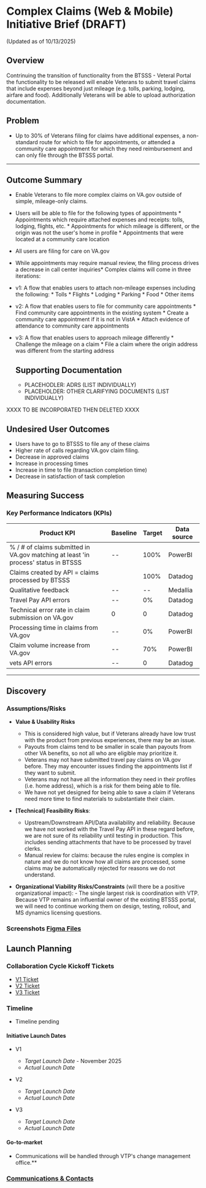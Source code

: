 # Complex Claims (Web & Mobile) Initiative Brief  (DRAFT)
(Updated as of 10/13/2025)

## Overview
Contrinuing the transition of functionality from the BTSSS - Veteral Portal the functionality to be released will enable Veterans to submit travel claims that include expenses beyond just mileage (e.g. tolls, parking, lodging, airfare and food). Additionally Veterans will be able to upload authorization documentation.

## Problem
* Up to 30% of Veterans filing for claims have additional expenses, a non-standard route for which to file for appointments, or attended a community care appointment for which they need reimbursement and can only file through the BTSSS portal.

---

## Outcome Summary
* Enable Veterans to file more complex claims on VA.gov outside of simple, mileage-only claims.
* Users will be able to file for the following types of appointments
		* Appointments which require attached expenses and receipts: tolls, lodging, flights, etc.
		* Appointments for which mileage is different, or the origin was not the user's home in profile
		* Appointments that were located at a community care location
* All users are filing for care on VA.gov
* While appointments may require manual review, the filing process drives a decrease in call center inquiries* Complex claims will come in three iterations:
* v1: A flow that enables users to attach non-mileage expenses including the following: 
		* Tolls
		* Flights
		* Lodging
  		* Parking
    	* Food
		* Other items
* v2: A flow that enables users to file for community care appointments
		* Find community care appointments in the existing system
		* Create a community care appointment if it is not in VistA
		* Attach evidence of attendance to community care appointments
* v3: A flow that enables users to approach mileage differently
		* Challenge the mileage on a claim
		* File a claim where the origin address was different from the starting address

  ## Supporting Documentation
  * PLACEHODLER: ADRS (LIST INDIVIDUALLY)
  * PLACEHOLDER: OTHER CLARIFYING DOCUMENTS (LIST INDIVIDUALLY)

XXXX TO BE INCORPORATED THEN DELETED XXXX
## Undesired User Outcomes
* Users have to go to BTSSS to file any of these claims
* Higher rate of calls regarding VA.gov claim filing.
* Decrease in approved claims
* Increase in processing times
* Increase in time to file (transaction completion time)
* Decrease in satisfaction of task completion

## Measuring Success
### Key Performance Indicators (KPIs)
| Product KPI | Baseline | Target | Data source |
| ---------------------------------------------------------------------------------- | -------- | ------ | ----------- |
| % / # of claims submitted in VA.gov matching at least 'in process' status in BTSSS | \--      | 100%   | PowerBI     |
| Claims created by API = claims processed by BTSSS                                  |          | 100%   | Datadog     |
| Qualitative feedback                                                               | \--      | \--    | Medallia    |
| Travel Pay API errors                                                              | \--      | 0%     | Datadog     |
| Technical error rate in claim submission on VA.gov                                 | 0        | 0      | Datadog     |
| Processing time in claims from VA.gov                                              | \--      | 0%     | PowerBI     |
| Claim volume increase from VA.gov                                                  | \--      | 70%    | PowerBI     |
| vets API errors                                                                    | \--      | 0      | Datadog     |

---

## Discovery
### Assumptions/Risks
- **Value & Usability Risks**
	- This is considered high value, but if Veterans already have low trust with the product from previous experiences, there may be an issue.
 	- Payouts from claims tend to be smaller in scale than payouts from other VA benefits, so not all who are eligible may prioritize it.
  	- Veterans may not have submitted travel pay claims on VA.gov before. They may encounter issues finding the appointments list if they want to submit.
  	- Veterans may not have all the information they need in their profiles (i.e. home address), which is a risk for them being able to file.
  	- We have not yet designed for being able to save a claim if Veterans need more time to find materials to substantiate their claim.
  
- **[Technical] Feasibility Risks**:
    - Upstream/Downstream API/Data availability and reliability. Because we have not worked with the Travel Pay API in these regard before, we are not sure of its reliability until testing in production. This includes sending attachments that have to be processed by travel clerks.
    - Manual review for claims: because the rules engine is complex in nature and we do not know how all claims are processed, some claims may be automatically rejected for reasons we do not understand.
  
- **Organizational Viability Risks/Constraints** (will there be a positive organizational impact):
      - The single largest risk is coordination with VTP. Because VTP remains an influential owner of the existing BTSSS portal, we will need to continue working them on design, testing, rollout, and MS dynamics licensing questions.

### Screenshots			[Figma Files]()

## Launch Planning
### Collaboration Cycle Kickoff Tickets

- [V1 Ticket](https://github.com/orgs/department-of-veterans-affairs/projects/998/views/1?filterQuery=travel&pane=issue&itemId=106942600&issue=department-of-veterans-affairs%7Cva.gov-team%7C107829)
- [V2 Ticket]()
- [V3 Ticket]()


### Timeline 
- Timeline pending

#### Initiative Launch Dates
- V1
	- *Target Launch Date*	- November 2025
	- *Actual Launch Date* 

- V2
	- *Target Launch Date*	
	- *Actual Launch Date* 

- V3
	- *Target Launch Date*	
	- *Actual Launch Date* 

#### Go-to-market
- Communications will be handled through VTP's change management office.**

### [Communications & Contacts](https://github.com/department-of-veterans-affairs/va.gov-team/blob/master/products/health-care/beneficiary-travel/README.md#team-calendar-and-communication-groups)
